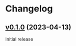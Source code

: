 <!--
Copyright (C) 2022 Nitrokey GmbH
SPDX-License-Identifier: CC0-1.0
-->

# Changelog

## [v0.1.0][] (2023-04-13)

Initial release

[v0.1.0]: https://github.com/Nitrokey/trussed-rsa-backend/releases/tag/v0.1.0
